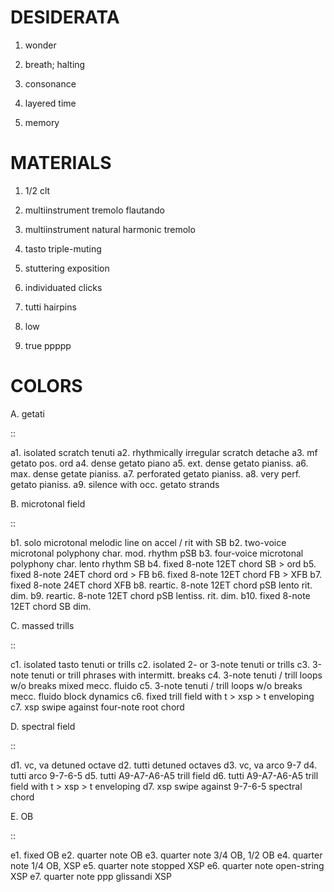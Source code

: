 DESIDERATA
==========

1. wonder

2. breath; halting

3. consonance

4. layered time

5. memory

MATERIALS
=========

1. 1/2 clt

2. multiinstrument tremolo flautando

3. multiinstrument natural harmonic tremolo

4. tasto triple-muting

5. stuttering exposition

7. individuated clicks

8. tutti hairpins

9. low

10. true ppppp

COLORS
======

A. getati

::

  a1. isolated scratch tenuti
  a2. rhythmically irregular scratch detache
  a3. mf getato pos. ord
  a4. dense getato piano
  a5. ext. dense getato pianiss.
  a6. max. dense getate pianiss.
  a7. perforated getato pianiss.
  a8. very perf. getato pianiss.
  a9. silence with occ. getato strands

B. microtonal field

::

  b1. solo microtonal melodic line on accel / rit with SB
  b2. two-voice microtonal polyphony char. mod. rhythm pSB
  b3. four-voice microtonal polyphony char. lento rhythm SB
  b4. fixed 8-note 12ET chord SB > ord
  b5. fixed 8-note 24ET chord ord > FB
  b6. fixed 8-note 12ET chord FB > XFB
  b7. fixed 8-note 24ET chord XFB
  b8. reartic. 8-note 12ET chord pSB lento rit. dim.
  b9. reartic. 8-note 12ET chord pSB lentiss. rit. dim.
  b10. fixed 8-note 12ET chord SB dim.

C. massed trills

::

  c1. isolated tasto tenuti or trills
  c2. isolated 2- or 3-note tenuti or trills
  c3. 3-note tenuti or trill phrases with intermitt. breaks
  c4. 3-note tenuti / trill loops w/o breaks mixed mecc. fluido
  c5. 3-note tenuti / trill loops w/o breaks mecc. fluido block dynamics
  c6. fixed trill field with t > xsp > t enveloping 
  c7. xsp swipe against four-note root chord

D. spectral field

::

  d1. vc, va detuned octave
  d2. tutti detuned octaves
  d3. vc, va arco 9-7
  d4. tutti arco 9-7-6-5
  d5. tutti A9-A7-A6-A5 trill field
  d6. tutti A9-A7-A6-A5 trill field with t > xsp > t enveloping
  d7. xsp swipe against 9-7-6-5 spectral chord

E. OB

::

  e1. fixed OB
  e2. quarter note OB
  e3. quarter note 3/4 OB, 1/2 OB
  e4. quarter note 1/4 OB, XSP
  e5. quarter note stopped XSP
  e6. quarter note open-string XSP
  e7. quarter note ppp glissandi XSP
